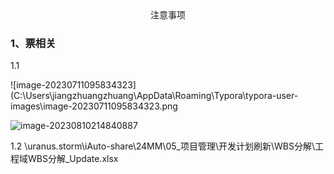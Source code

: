 <center>注意事项</center>

### 1、票相关

1.1 

![image-20230711095834323](C:\Users\jiangzhuangzhuang\AppData\Roaming\Typora\typora-user-images\image-20230711095834323.png

 ![image-20230810214840887](C:\Users\jiangzhuangzhuang\study\study\24MM\注意事项.assets\image-20230810214840887.png)

 1.2 \\uranus.storm\iAuto-share\24MM\05_项目管理\开发计划刷新\WBS分解\工程域WBS分解_Update.xlsx